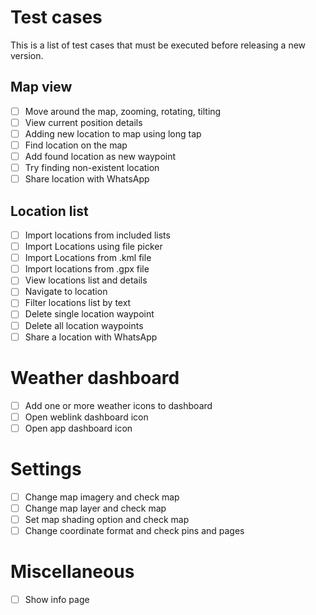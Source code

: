 # Test cases

This is a list of test cases that must be executed before releasing a new
version.

## Map view

- [ ] Move around the map, zooming, rotating, tilting
- [ ] View current position details
- [ ] Adding new location to map using long tap
- [ ] Find location on the map
- [ ] Add found location as new waypoint
- [ ] Try finding non-existent location
- [ ] Share location with WhatsApp

## Location list

- [ ] Import locations from included lists
- [ ] Import Locations using file picker
- [ ] Import Locations from .kml file
- [ ] Import locations from .gpx file
- [ ] View locations list and details
- [ ] Navigate to location
- [ ] Filter locations list by text
- [ ] Delete single location waypoint
- [ ] Delete all location waypoints
- [ ] Share a location with WhatsApp

# Weather dashboard

- [ ] Add one or more weather icons to dashboard
- [ ] Open weblink dashboard icon
- [ ] Open app dashboard icon

# Settings

- [ ] Change map imagery and check map
- [ ] Change map layer and check map
- [ ] Set map shading option and check map
- [ ] Change coordinate format and check pins and pages

# Miscellaneous

- [ ] Show info page
